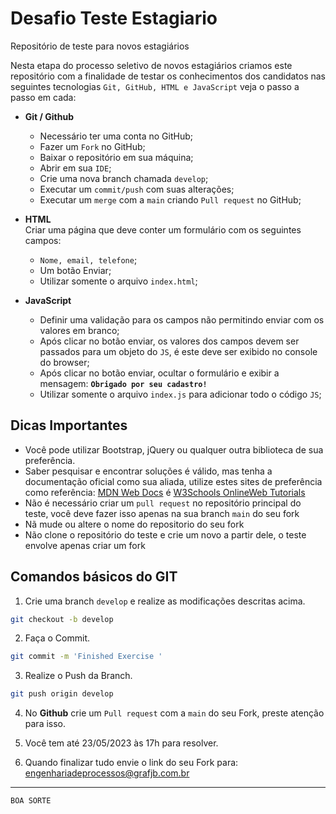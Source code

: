 # Desafio Teste Estagiario
Repositório de teste para novos estagiários 


Nesta etapa do processo seletivo de novos estagiários criamos este repositório com a finalidade de testar os conhecimentos dos candidatos nas seguintes tecnologias `Git, GitHub, HTML e JavaScript` veja o passo a passo em cada: 

- **Git / Github**<br>
  - Necessário ter uma conta no GitHub;
  - Fazer um `Fork` no GitHub;
  - Baixar o repositório em sua máquina; 
  - Abrir em sua `IDE`;
  - Crie uma nova branch chamada `develop`; 
  - Executar um `commit/push` com suas alterações;  
  - Executar um `merge` com a `main` criando `Pull request` no GitHub;

- **HTML**<br> 
  Criar uma página que deve conter um formulário com os seguintes campos: 
  - `Nome, email, telefone`;
  - Um botão Enviar;
  - Utilizar somente o arquivo `index.html`;

- **JavaScript**<br>
  - Definir uma validação para os campos não permitindo enviar com os valores em branco;   
  - Após clicar no botão enviar, os valores dos campos devem ser passados para um objeto do `JS`, é este deve ser exibido no console do browser;
  - Após clicar no botão enviar, ocultar o formulário e exibir a mensagem: **`Obrigado por seu cadastro!`**
  - Utilizar somente o arquivo `index.js` para adicionar todo o código `JS`;

## Dicas Importantes 

- Você pode utilizar Bootstrap, jQuery ou qualquer outra biblioteca de sua preferência. 
- Saber pesquisar e encontrar soluções é válido, mas tenha a documentação oficial como sua aliada, utilize estes sites de preferência como referência: [MDN Web Docs](https://developer.mozilla.org/pt-BR/) é [W3Schools OnlineWeb Tutorials](https://www.w3schools.com/)
- Não é necessário criar um `pull request` no repositório principal do teste, você deve fazer isso apenas na sua branch `main` do seu fork
- Nã mude ou altere o nome do repositorio do seu fork 
- Não clone o repositório do teste e crie um novo a partir dele, o teste envolve apenas criar um fork 

## Comandos básicos do GIT

1. Crie uma branch `develop` e realize as modificações descritas acima. 
```bash
git checkout -b develop
```
2. Faça o Commit. 
```bash
git commit -m 'Finished Exercise '
```
3. Realize o Push da Branch. 

```bash
git push origin develop
```

4. No **Github** crie um `Pull request` com a `main` do seu Fork, preste atenção para isso.  

5. Você tem até 23/05/2023 às 17h para resolver. 
 
6. Quando finalizar tudo envie o link do seu Fork para:
   [engenhariadeprocessos@grafjb.com.br](mailto:engenhariadeprocessos@grafjb.com.br) 
****
```
BOA SORTE
```
